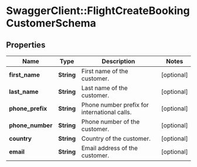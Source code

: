# SwaggerClient::FlightCreateBookingCustomerSchema

## Properties
Name | Type | Description | Notes
------------ | ------------- | ------------- | -------------
**first_name** | **String** | First name of the customer. | [optional] 
**last_name** | **String** | Last name of the customer. | [optional] 
**phone_prefix** | **String** | Phone number prefix for international calls. | [optional] 
**phone_number** | **String** | Phone number of the customer. | [optional] 
**country** | **String** | Country of the customer. | [optional] 
**email** | **String** | Email address of the customer. | [optional] 


